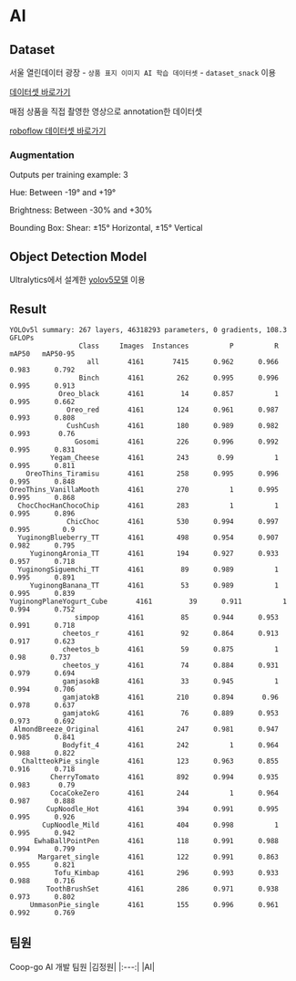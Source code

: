 # AI

## Dataset

서울 열린데이터 광장 - `상품 표지 이미지 AI 학습 데이터셋` - `dataset_snack` 이용

[데이터셋 바로가기](https://data.seoul.go.kr/etc/aiEduData.do) 

매점 상품을 직접 촬영한 영상으로 annotation한 데이터셋

[roboflow 데이터셋 바로가기](https://universe.roboflow.com/team-ksb/coopgo-jt0i6/dataset/6https://universe.roboflow.com/team-ksb/coopgo-jt0i6/dataset/6)

### Augmentation
Outputs per training example: 3

Hue: Between -19° and +19°

Brightness: Between -30% and +30%

Bounding Box: Shear: ±15° Horizontal, ±15° Vertical

## Object Detection Model

Ultralytics에서 설계한 [yolov5모델](https://github.com/ultralytics/yolov5) 이용



## Result

```
YOLOv5l summary: 267 layers, 46318293 parameters, 0 gradients, 108.3 GFLOPs
                 Class     Images  Instances          P          R      mAP50   mAP50-95
                   all       4161       7415      0.962      0.966      0.983      0.792
                 Binch       4161        262      0.995      0.996      0.995      0.913
            Oreo_black       4161         14      0.857          1      0.995      0.662
              Oreo_red       4161        124      0.961      0.987      0.993      0.808
              CushCush       4161        180      0.989      0.982      0.993       0.76
                Gosomi       4161        226      0.996      0.992      0.995      0.831
          Yegam_Cheese       4161        243       0.99          1      0.995      0.811
    OreoThins_Tiramisu       4161        258      0.995      0.996      0.995      0.848
OreoThins_VanillaMooth       4161        270          1      0.995      0.995      0.868
  ChocChocHanChocoChip       4161        283          1          1      0.995      0.896
              ChicChoc       4161        530      0.994      0.997      0.995        0.9
  YuginongBlueberry_TT       4161        498      0.954      0.907      0.982      0.795
     YuginongAronia_TT       4161        194      0.927      0.933      0.957      0.718
  YuginongSiguemchi_TT       4161         89      0.989          1      0.995      0.891
     YuginongBanana_TT       4161         53      0.989          1      0.995      0.839
YuginongPlaneYogurt_Cube       4161         39      0.911          1      0.994      0.752
                simpop       4161         85      0.944      0.953      0.991      0.718
             cheetos_r       4161         92      0.864      0.913      0.917      0.623
             cheetos_b       4161         59      0.875          1       0.98      0.737
             cheetos_y       4161         74      0.884      0.931      0.979      0.694
             gamjasokB       4161         33      0.945          1      0.994      0.706
             gamjatokB       4161        210      0.894       0.96      0.978      0.637
             gamjatokG       4161         76      0.889      0.953      0.973      0.692
 AlmondBreeze_Original       4161        247      0.981      0.947      0.985      0.841
             Bodyfit_4       4161        242          1      0.964      0.988      0.822
   ChaltteokPie_single       4161        123      0.963      0.855      0.916      0.718
          CherryTomato       4161        892      0.994      0.935      0.983       0.79
          CocaCokeZero       4161        244          1      0.964      0.987      0.888
         CupNoodle_Hot       4161        394      0.991      0.995      0.995      0.926
        CupNoodle_Mild       4161        404      0.998          1      0.995      0.942
      EwhaBallPointPen       4161        118      0.991      0.988      0.994      0.799
       Margaret_single       4161        122      0.991      0.863      0.955      0.821
           Tofu_Kimbap       4161        296      0.993      0.933      0.988      0.716
         ToothBrushSet       4161        286      0.971      0.938      0.973      0.802
     UmmasonPie_single       4161        155      0.996      0.961      0.992      0.769
```



## 팀원
Coop-go AI 개발 팀원
|김정원|
|:---:|
|AI|
